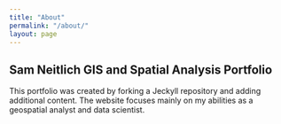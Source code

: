 ```yaml
---
title: "About"
permalink: "/about/"
layout: page
---
```


## Sam Neitlich GIS and Spatial Analysis Portfolio

This portfolio was created by forking a Jeckyll repository and adding additional content. The website focuses mainly on my abilities as a geospatial analyst and data scientist. 
